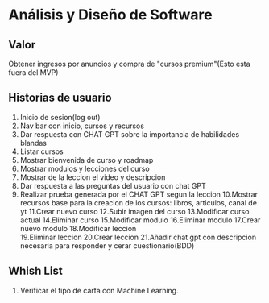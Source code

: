# Análisis y Diseño de Software

## Valor

Obtener ingresos por anuncios y compra de "cursos premium"(Esto esta fuera del MVP)

## Historias de usuario

1. Inicio de sesion(log out)
2. Nav bar con inicio, cursos y recursos
3. Dar respuesta con CHAT GPT sobre la importancia de habilidades blandas
4. Listar cursos
5. Mostrar bienvenida de curso y roadmap
6. Mostrar modulos y lecciones del curso
7. Mostrar de la leccion el video y descripcion
8. Dar respuesta a las preguntas del usuario con chat GPT
9. Realizar prueba generada por el CHAT GPT segun la leccion
   10.Mostrar recursos base para la creacion de los cursos: libros, articulos, canal de yt
   11.Crear nuevo curso
   12.Subir imagen del curso
   13.Modificar curso actual
   14.Eliminar curso
   15.Modificar modulo
   16.Eliminar modulo
   17.Crear nuevo modulo
   18.Modificar leccion  
   19.Eliminar leccion
   20.Crear leccion
   21.Añadir chat gpt con descripcion necesaria para responder y cerar cuestionario(BDD)

## Whish List

1. Verificar el tipo de carta con Machine Learning.
